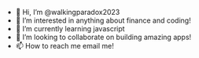 - 👋 Hi, I’m @walkingparadox2023
- 👀 I’m interested in anything about finance and coding!
- 🌱 I’m currently learning javascript
- 💞️ I’m looking to collaborate on building amazing apps!
- 📫 How to reach me email me!

<!---
walkingparadox2023/walkingparadox2023 is a ✨ special ✨ repository because its `README.md` (this file) appears on your GitHub profile.
You can click the Preview link to take a look at your changes.
--->
